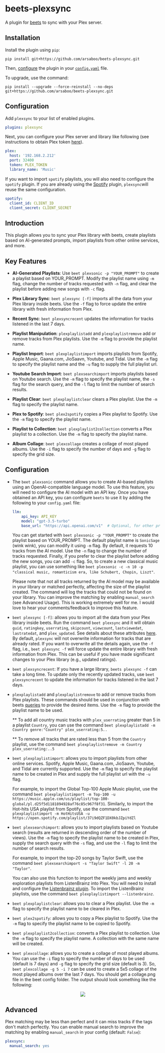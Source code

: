 # beets-plexsync
A plugin for [beets][beets] to sync with your Plex server.

## Installation

Install the plugin using `pip`:

```shell
pip install git+https://github.com/arsaboo/beets-plexsync.git
```

Then, [configure](#configuration) the plugin in your
[`config.yaml`][config] file.

To upgrade, use the command:
```shell
pip install --upgrade --force-reinstall --no-deps git+https://github.com/arsaboo/beets-plexsync.git
```

## Configuration

Add `plexsync` to your list of enabled plugins.

```yaml
plugins: plexsync
```

Next, you can configure your Plex server and library like following (see instructions to obtain Plex token [here][plex_token]).

```yaml
plex:
  host: '192.168.2.212'
  port: 32400
  token: PLEX_TOKEN
  library_name: 'Music'
```

If you want to import `spotify` playlists, you will also need to configure the `spotify` plugin. If you are already using the [Spotify][Spotify] plugin, `plexsync`will reuse the same configuration.
```yaml
spotify:
  client_id: CLIENT_ID
  client_secret: CLIENT_SECRET
```

## Introduction

This plugin allows you to sync your Plex library with beets, create playlists based on AI-generated prompts, import playlists from other online services, and more.

## Key Features

- **AI-Generated Playlists**: Use `beet plexsonic -p "YOUR_PROMPT"` to create a playlist based on YOUR_PROMPT. Modify the playlist name using `-m` flag, change the number of tracks requested with `-n` flag, and clear the playlist before adding new songs with `-c` flag.

- **Plex Library Sync**: `beet plexsync [-f]` imports all the data from your Plex library inside beets. Use the `-f` flag to force update the entire library with fresh information from Plex.

- **Recent Sync**: `beet plexsyncrecent` updates the information for tracks listened in the last 7 days.

- **Playlist Manipulation**: `plexplaylistadd` and `plexplaylistremove` add or remove tracks from Plex playlists. Use the `-m` flag to provide the playlist name.

- **Playlist Import**: `beet plexplaylistimport` imports playlists from Spotify, Apple Music, Gaana.com, JioSaavn, Youtube, and Tidal. Use the `-m` flag to specify the playlist name and the `-u` flag to supply the full playlist url.

- **Youtube Search Import**: `beet plexsearchimport` imports playlists based on Youtube search. Use the `-m` flag to specify the playlist name, the `-s` flag for the search query, and the `-l` flag to limit the number of search results.

- **Playlist Clear**: `beet plexplaylistclear` clears a Plex playlist. Use the `-m` flag to specify the playlist name.

- **Plex to Spotify**: `beet plex2spotify` copies a Plex playlist to Spotify. Use the `-m` flag to specify the playlist name.

- **Playlist to Collection**: `beet plexplaylist2collection` converts a Plex playlist to a collection. Use the `-m` flag to specify the playlist name.

- **Album Collage**: `beet plexcollage` creates a collage of most played albums. Use the `-i` flag to specify the number of days and `-g` flag to specify the grid size.

## Configuration

* The `beet plexsonic` command allows you to create AI-based playlists using an OpenAI-compatible language model. To use this feature, you will need to configure the AI model with an API key. Once you have obtained an API key, you can configure `beets` to use it by adding the following to your `config.yaml` file:

  ```yaml
  llm:
      api_key: API_KEY
      model: "gpt-3.5-turbo"
      base_url: "https://api.openai.com/v1"  # Optional, for other providers
  ```

  You can get started with `beet plexsonic -p "YOUR_PROMPT"` to create the playlist based on YOUR_PROMPT. The default playlist name is `SonicSage` (wink wink), you can modify it using `-m` flag. By default, it requests 10 tracks from the AI model. Use the `-n` flag to change the number of tracks requested. Finally, if you prefer to clear the playlist before adding the new songs, you can add `-c` flag. So, to create a new classical music playlist, you can use something like `beet plexsonic -c -n 10 -p "classical music, romanticism era, like Schubert, Chopin, Liszt"`.

  Please note that not all tracks returned by the AI model may be available in your library or matched perfectly, affecting the size of the playlist created. The command will log the tracks that could not be found on your library. You can improve the matching by enabling `manual_search` (see Advanced Usage). This is working extremely well for me. I would love to hear your comments/feedback to improve this feature.

* `beet plexsync [-f]`: allows you to import all the data from your Plex library inside beets. Run the command `beet plexsync` and it will obtain `guid`, `ratingkey`, `userrating`, `skipcount`, `viewcount`, `lastviewedat`, `lastratedat`, and `plex_updated`. See details about these attributes [here][plaxapi]. By default, `plexsync` will not overwrite information for tracks that are already rated. If you want to overwrite all the details again, use the `-f` flag, i.e., `beet plexsync -f` will force update the entire library with fresh information from Plex. This can be useful if you have made significant changes to your Plex library (e.g., updated ratings).

* `beet plexsyncrecent`: If you have a large library, `beets plexsync -f` can take a long time. To update only the recently updated tracks, use `beet plexsyncrecent` to update the information for tracks listened in the last 7 days.

* `plexplaylistadd` and `plexplaylistremove` to add or remove tracks from Plex playlists. These commands should be used in conjunction with beets [queries][queries_] to provide the desired items. Use the `-m` flag to provide the playlist name to be used.

   ** To add all country music tracks with `plex_userrating` greater than 5 in a playlist `Country`, you can use the command `beet plexplaylistadd -m Country genre:"Country" plex_userrating:5..`

   ** To remove all tracks that are rated less than 5 from the `Country` playlist, use the command `beet plexplaylistremove -m Country plex_userrating:..5`

* `beet plexplaylistimport`: allows you to import playlists from other online services. Spotify, Apple Music, Gaana.com, JioSaavn, Youtube, and Tidal are currently supported. Use the `-m` flag to specify the playlist name to be created in Plex and supply the full playlist url with the `-u` flag.

  For example, to import the Global Top-100 Apple Music playlist, use the command `beet plexplaylistimport -m Top-100 -u https://music.apple.com/us/playlist/top-100-global/pl.d25f5d1181894928af76c85c967f8f31`. Similarly, to import the Hot-hits USA playlist from Spotify, use the command `beet plexplaylistimport -m HotHitsUSA -u https://open.spotify.com/playlist/37i9dQZF1DX0kbJZpiYdZl`

* `beet plexsearchimport`: allows you to import playlists based on Youtube search (results are returned in descending order of the number of views). Use the `-m` flag to specify the playlist name to be created in Plex, supply the search query with the `-s` flag, and use the `-l` flag to limit the number of search results.

  For example, to import the top-20 songs by Taylor Swift, use the command `beet plexsearchimport -s "Taylor Swift" -l 20 -m "Taylor"`.

  You can also use this function to import the weekly jams and weekly exploration playlists from ListenBrainz into Plex. You will need to install and configure the [Listenbrainz plugin][listenbrainz_plugin_]. To import the ListenBrainz playlists, use the command `beet plexplaylistimport --listenbrainz`.

* `beet plexplaylistclear`: allows you to clear a Plex playlist. Use the `-m` flag to specify the playlist name to be cleared in Plex.

* `beet plex2spotify`: allows you to copy a Plex playlist to Spotify. Use the `-m` flag to specify the playlist name to be copied to Spotify.

* `beet plexplaylist2collection`: converts a Plex playlist to collection. Use the `-m` flag to specify the playlist name. A collection with the same name will be created.

* `beet plexcollage`: allows you to create a collage of most played albums. You can use the `-i` flag to specify the number of days to be used (default is 7 days) and `-g` flag to specify the grid size (default is 3). So, `beet plexcollage -g 5 -i 7` can be used to create a 5x5 collage of the most played albums over the last 7 days. You should get a collage.png file in the beet config folder. The output should look something like the following:

<p align="center">
  <img src="collage.png">
</p>

## Advanced
Plex matching may be less than perfect and it can miss tracks if the tags don't match perfectly. You can enable manual search to improve the matching by enabling `manual_search` in your config (default: `False`):

```yaml
plexsync:
  manual_search: yes
```

[collage]: collage.png
[queries_]: https://beets.readthedocs.io/en/latest/reference/query.html?highlight=queries
[plaxapi]: https://python-plexapi.readthedocs.io/en/latest/modules/audio.html
[plex_token]: https://support.plex.tv/articles/204059436-finding-an-authentication-token-x-plex-token/
[config]: https://beets.readthedocs.io/en/latest/plugins/index.html
[beets]: https://github.com/beetbox/beets
[Spotify]: https://beets.readthedocs.io/en/stable/plugins/spotify.html
[listenbrainz_plugin_]: https://github.com/arsaboo/beets-listenbrainz